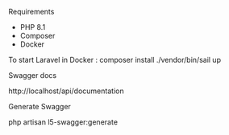 Requirements
- PHP 8.1
- Composer
- Docker 




To start Laravel in Docker :
        composer install
        ./vendor/bin/sail up


Swagger docs

http://localhost/api/documentation





Generate Swagger

php artisan l5-swagger:generate
